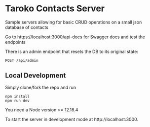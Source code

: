 # Taroko Contacts Server

Sample servers allowing for basic CRUD operations on a small json database of contacts

Go to https://localhost:3000/api-docs for Swagger docs and test the endpoints

There is an admin endpoint that resets the DB to its original state:
```
POST /api/admin
```


## Local Development

Simply clone/fork the repo and run

```
npm install
npm run dev
```

You need a Node version >= 12.18.4

To start the server in development mode at http://localhost:3000.


